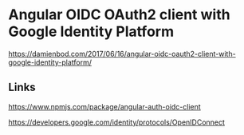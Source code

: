 # Angular OIDC OAuth2 client with Google Identity Platform

https://damienbod.com/2017/06/16/angular-oidc-oauth2-client-with-google-identity-platform/

## Links

https://www.npmjs.com/package/angular-auth-oidc-client

https://developers.google.com/identity/protocols/OpenIDConnect
